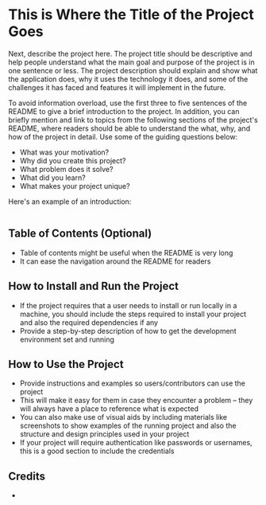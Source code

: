 # This is Where the Title of the Project Goes
Next, describe the project here. The project title should be descriptive and help people understand what the main goal and purpose of the project is in one sentence or less. The project description should explain and show what the application does, why it uses the technology it does, and some of the challenges it has faced and features it will implement in the future.

To avoid information overload, use the first three to five sentences of the README to give a brief introduction to the project. In addition, you can briefly mention and link to topics from the following sections of the project's README, where readers should be able to understand the what, why, and how of the project in detail. Use some of the guiding questions below:

- What was your motivation?
- Why did you create this project?
- What problem does it solve?
- What did you learn?
- What makes your project unique?

Here's an example of an introduction:

```

```

## Table of Contents (Optional)
- Table of contents might be useful when the README is very long
- It can ease the navigation around the README for readers

## How to Install and Run the Project
- If the project requires that a user needs to install or run locally in a machine, you should include the steps required to install your project and also the required dependencies if any
- Provide a step-by-step description of how to get the development environment set and running

## How to Use the Project
- Provide instructions and examples so users/contributors can use the project
- This will make it easy for them in case they encounter a problem – they will always have a place to reference what is expected
- You can also make use of visual aids by including materials like screenshots to show examples of the running project and also the structure and design principles used in your project
- If your project will require authentication like passwords or usernames, this is a good section to include the credentials

## Credits
- 
